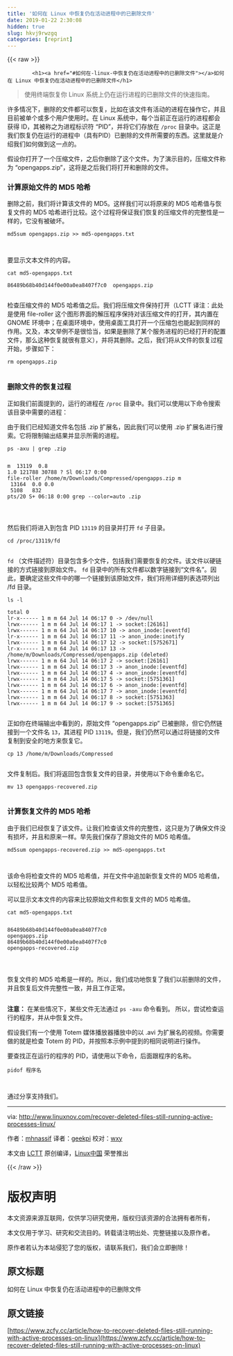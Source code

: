 ```yaml
---
title: '如何在 Linux 中恢复仍在活动进程中的已删除文件' 
date: 2019-01-22 2:30:08
hidden: true
slug: hkvj9rwzgq
categories: [reprint]
---
```


{{< raw >}}

            <h1><a href="#如何在-linux-中恢复仍在活动进程中的已删除文件"></a>如何在 Linux 中恢复仍在活动进程中的已删除文件</h1>
<blockquote>
<p>使用终端恢复你 Linux 系统上仍在运行进程的已删除文件的快速指南。</p>
</blockquote>
<p>许多情况下，删除的文件都可以恢复，比如在该文件有活动的进程在操作它，并且目前被单个或多个用户使用时。在 Linux 系统中，每个当前正在运行的进程都会获得 ID，其被称之为进程标识符 “PID”，并将它们存放在 <code>/proc</code> 目录中。这正是我们恢复仍在运行的进程中（具有PID）已删除的文件所需要的东西。这里就是介绍我们如何做到这一点的。</p>
<p>假设你打开了一个压缩文件，之后你删除了这个文件。为了演示目的，压缩文件称为 “opengapps.zip”，这将是之后我们将打开和删除的文件。</p>
<h3><a href="#计算原始文件的-md5-哈希"></a>计算原始文件的 MD5 哈希</h3>
<p>删除之前，我们将计算该文件的 MD5。这样我们可以将原来的 MD5 哈希值与恢复文件的 MD5 哈希进行比较。这个过程将保证我们恢复的压缩文件的完整性是一样的，它没有被破坏。</p>
<pre><code class="hljs stylus">md5sum opengapps<span class="hljs-selector-class">.zip</span> &gt;&gt; md5-opengapps<span class="hljs-selector-class">.txt</span>

</code></pre><p>要显示文本文件的内容。</p>
<pre><code class="hljs stylus">cat md5-opengapps<span class="hljs-selector-class">.txt</span>

<span class="hljs-number">86489</span>b68b40d144f0e00a0ea8407f7c0  opengapps<span class="hljs-selector-class">.zip</span>

</code></pre><p>检查压缩文件的 MD5 哈希值之后。我们将压缩文件保持打开（LCTT 译注：此处是使用 file-roller 这个图形界面的解压程序保持对该压缩文件的打开，其内置在 GNOME 环境中；在桌面环境中，使用桌面工具打开一个压缩包也能起到同样的作用。又及，本文举例不是很恰当，如果是删除了某个服务进程的已经打开的配置文件，那么这种恢复就很有意义），并将其删除。之后，我们将从文件的恢复过程开始，步骤如下：</p>
<pre><code class="hljs stata"><span class="hljs-keyword">rm</span> opengapps.<span class="hljs-keyword">zip</span>

</code></pre><h3><a href="#删除文件的恢复过程"></a>删除文件的恢复过程</h3>
<p>正如我们前面提到的，运行的进程在 <code>/proc</code> 目录中。我们可以使用以下命令搜索该目录中需要的进程：</p>
<p>由于我们已经知道文件名包括 .zip 扩展名，因此我们可以使用 .zip 扩展名进行搜索。它将限制输出结果并显示所需的进程。</p>
<pre><code class="hljs tap">ps -axu | grep .zip

m       <span class="hljs-number"> 13119 </span> 0.8  1.0<span class="hljs-number"> 121788 </span>30788 ?        Sl   06:17   0:00 file-roller /home/m/Downloads/Compressed/opengapps.zip
m       <span class="hljs-number"> 13164 </span> 0.0  0.0  <span class="hljs-number"> 5108 </span> <span class="hljs-number"> 832 </span>pts/20   S+   06:18   0:00 grep --color=auto .zip

</code></pre><p>然后我们将进入到包含 PID <code>13119</code> 的目录并打开 <code>fd</code> 子目录。</p>
<pre><code class="hljs jboss-cli"><span class="hljs-keyword">cd</span> <span class="hljs-string">/proc/13119/fd</span>

</code></pre><p><code>fd</code> （文件描述符）目录包含多个文件，包括我们需要恢复的文件。该文件以硬链接的方式链接到原始文件。 <code>fd</code> 目录中的所有文件都以数字链接到“文件名”。因此，要确定这些文件中的哪一个链接到该原始文件，我们将用详细列表选项列出 /fd 目录。</p>
<pre><code class="hljs tap">ls -l

total 0
lr-x------<span class="hljs-number"> 1 </span>m m<span class="hljs-number"> 64 </span>Jul<span class="hljs-number"> 14 </span>06:17<span class="hljs-number"> 0 </span>-&gt; /dev/null
lrwx------<span class="hljs-number"> 1 </span>m m<span class="hljs-number"> 64 </span>Jul<span class="hljs-number"> 14 </span>06:17<span class="hljs-number"> 1 </span>-&gt; socket:[26161]
lrwx------<span class="hljs-number"> 1 </span>m m<span class="hljs-number"> 64 </span>Jul<span class="hljs-number"> 14 </span>06:17<span class="hljs-number"> 10 </span>-&gt; anon_inode:[eventfd]
lr-x------<span class="hljs-number"> 1 </span>m m<span class="hljs-number"> 64 </span>Jul<span class="hljs-number"> 14 </span>06:17<span class="hljs-number"> 11 </span>-&gt; anon_inode:inotify
lrwx------<span class="hljs-number"> 1 </span>m m<span class="hljs-number"> 64 </span>Jul<span class="hljs-number"> 14 </span>06:17<span class="hljs-number"> 12 </span>-&gt; socket:[5752671]
lr-x------<span class="hljs-number"> 1 </span>m m<span class="hljs-number"> 64 </span>Jul<span class="hljs-number"> 14 </span>06:17<span class="hljs-number"> 13 </span>-&gt; /home/m/Downloads/Compressed/opengapps.zip (deleted)
lrwx------<span class="hljs-number"> 1 </span>m m<span class="hljs-number"> 64 </span>Jul<span class="hljs-number"> 14 </span>06:17<span class="hljs-number"> 2 </span>-&gt; socket:[26161]
lrwx------<span class="hljs-number"> 1 </span>m m<span class="hljs-number"> 64 </span>Jul<span class="hljs-number"> 14 </span>06:17<span class="hljs-number"> 3 </span>-&gt; anon_inode:[eventfd]
lrwx------<span class="hljs-number"> 1 </span>m m<span class="hljs-number"> 64 </span>Jul<span class="hljs-number"> 14 </span>06:17<span class="hljs-number"> 4 </span>-&gt; anon_inode:[eventfd]
lrwx------<span class="hljs-number"> 1 </span>m m<span class="hljs-number"> 64 </span>Jul<span class="hljs-number"> 14 </span>06:17<span class="hljs-number"> 5 </span>-&gt; socket:[5751361]
lrwx------<span class="hljs-number"> 1 </span>m m<span class="hljs-number"> 64 </span>Jul<span class="hljs-number"> 14 </span>06:17<span class="hljs-number"> 6 </span>-&gt; anon_inode:[eventfd]
lrwx------<span class="hljs-number"> 1 </span>m m<span class="hljs-number"> 64 </span>Jul<span class="hljs-number"> 14 </span>06:17<span class="hljs-number"> 7 </span>-&gt; anon_inode:[eventfd]
lrwx------<span class="hljs-number"> 1 </span>m m<span class="hljs-number"> 64 </span>Jul<span class="hljs-number"> 14 </span>06:17<span class="hljs-number"> 8 </span>-&gt; socket:[5751363]
lrwx------<span class="hljs-number"> 1 </span>m m<span class="hljs-number"> 64 </span>Jul<span class="hljs-number"> 14 </span>06:17<span class="hljs-number"> 9 </span>-&gt; socket:[5751365]

</code></pre><p>正如你在终端输出中看到的，原始文件 “opengapps.zip” 已被删除，但它仍然链接到一个文件名 <code>13</code>，其进程 PID <code>13119</code>。但是，我们仍然可以通过将链接的文件复制到安全的地方来恢复它。</p>
<pre><code class="hljs awk">cp <span class="hljs-number">13</span> <span class="hljs-regexp">/home/m</span><span class="hljs-regexp">/Downloads/</span>Compressed

</code></pre><p>文件复制后。我们将返回包含恢复文件的目录，并使用以下命令重命名它。</p>
<pre><code class="hljs stylus">mv <span class="hljs-number">13</span> opengapps-recovered<span class="hljs-selector-class">.zip</span>

</code></pre><h3><a href="#计算恢复文件的-md5-哈希"></a>计算恢复文件的 MD5 哈希</h3>
<p>由于我们已经恢复了该文件。让我们检查该文件的完整性，这只是为了确保文件没有损坏，并且和原来一样。早先我们保存了原始文件的 MD5 哈希值。</p>
<pre><code class="hljs stylus">md5sum opengapps-recovered<span class="hljs-selector-class">.zip</span> &gt;&gt; md5-opengapps<span class="hljs-selector-class">.txt</span>

</code></pre><p>该命令将检查文件的 MD5 哈希值，并在文件中追加新恢复文件的 MD5 哈希值，以轻松比较两个 MD5 哈希值。</p>
<p>可以显示文本文件的内容来比较原始文件和恢复文件的 MD5 哈希值。</p>
<pre><code class="hljs stylus">cat md5-opengapps<span class="hljs-selector-class">.txt</span>

<span class="hljs-number">86489</span>b68b40d144f0e00a0ea8407f7c0  opengapps<span class="hljs-selector-class">.zip</span>
<span class="hljs-number">86489</span>b68b40d144f0e00a0ea8407f7c0  opengapps-recovered<span class="hljs-selector-class">.zip</span>

</code></pre><p>恢复文件的 MD5 哈希是一样的。所以，我们成功地恢复了我们以前删除的文件，并且恢复后文件完整性一致，并且工作正常。</p>
<p><a href="http://www.linuxnov.com/wp-content/uploads/2017/07/Recovering-a-deleted-file-using-terminal-LinuxNov.png"><img src="https://p0.ssl.qhimg.com/t0107632883e9eec186.png" alt=""></a></p>
<p><strong>注意：</strong> 在某些情况下，某些文件无法通过 <code>ps -axu</code> 命令看到。 所以，尝试检查运行的程序，并从中恢复文件。</p>
<p>假设我们有一个使用 Totem 媒体播放器播放中的以 .avi 为扩展名的视频。你需要做的就是检查 Totem 的 PID，并按照本示例中提到的相同说明进行操作。</p>
<p>要查找正在运行的程序的 PID，请使用以下命令，后面跟程序的名称。</p>
<pre><code class="hljs nginx"><span class="hljs-attribute">pidof</span> 程序名

</code></pre><p>通过分享支持我们。</p>
<hr>
<p>via: <a href="http://www.linuxnov.com/recover-deleted-files-still-running-active-processes-linux/">http://www.linuxnov.com/recover-deleted-files-still-running-active-processes-linux/</a></p>
<p>作者：<a href="http://www.linuxnov.com/author/mhnassif/">mhnassif</a> 译者：<a href="https://github.com/geekpi">geekpi</a> 校对：<a href="https://github.com/wxy">wxy</a></p>
<p>本文由 <a href="https://github.com/LCTT/TranslateProject">LCTT</a> 原创编译，<a href="https://linux.cn/">Linux中国</a> 荣誉推出</p>

          
{{< /raw >}}

# 版权声明
本文资源来源互联网，仅供学习研究使用，版权归该资源的合法拥有者所有，

本文仅用于学习、研究和交流目的。转载请注明出处、完整链接以及原作者。

原作者若认为本站侵犯了您的版权，请联系我们，我们会立即删除！

## 原文标题
如何在 Linux 中恢复仍在活动进程中的已删除文件

## 原文链接
[https://www.zcfy.cc/article/how-to-recover-deleted-files-still-running-with-active-processes-on-linux](https://www.zcfy.cc/article/how-to-recover-deleted-files-still-running-with-active-processes-on-linux)


